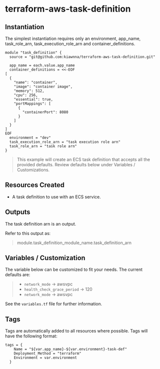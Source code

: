 # terraform-aws-task-definition

## Instantiation
The simplest instantiation requires only an environment, app_name, task_role_arn, task_execution_role_arn and container_definitions.

```
module "task_definition" {
  source = "git@github.com:kiawnna/terraform-aws-task-definition.git"

  app_name = each.value.app_name
  container_definitions = <<-EOF
[
  {
    "name": "container",
    "image": "container image",
    "memory": 512,
    "cpu": 256,
    "essential": true,
    "portMappings": [
      {
        "containerPort": 8080
      }
    ]
  }
]
EOF
  environment = "dev"
  task_execution_role_arn = "task execution role arn"
  task_role_arn = "task role arn"
}
```
> This example will create an ECS task definition that accepts all the provided defaults. Review defaults below under Variables / Customizations.

## Resources Created
* A task definition to use with an ECS service.

## Outputs
The task definition arn is an output.

Refer to this output as:
> module.task_definition_module_name.task_definition_arn

## Variables / Customization
The variable below can be customized to fit your needs. The current defaults are:
>  * `network_mode` &rarr; awsvpc
>  * `health_check_grace_period` &rarr; 120
>  * `network_mode` &rarr; awsvpc

See the `variables.tf` file for further information.

## Tags
Tags are automatically added to all resources where possible. Tags will have the following format:

```
tags = {
    Name = "${var.app_name}-${var.environment}-task-def"
    Deployment_Method = "terraform"
    Environment = var.environment
  }
```

